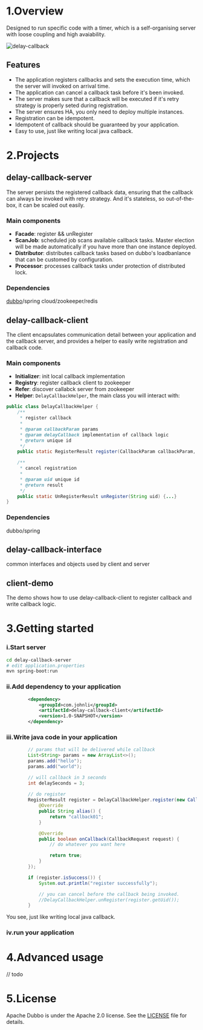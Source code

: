 
# 1.Overview

Designed to run specific code with a timer, which is a self-organising server with loose coupling and high avaiability.

![delay-callback](https://joooohnli.github.io/images/delay-callback.png)
## Features

- The application registers callbacks and sets the execution time, which the server will invoked on arrival time.
- The application can cancel a callback task before it's been invoked.
- The server makes sure that a callback will be executed if it's retry strategy is properly seted during registration. 
- The server ensures HA, you only need to deploy multiple instances.
- Registration can be idempotent.
- Idempotent of callback should be guaranteed by your application.
- Easy to use, just like writing local java callback.

# 2.Projects
## delay-callback-server
The server persists the registered callback data, ensuring that the callback can always be invoked with retry strategy. And it's stateless, so out-of-the-box, it can be scaled out easily.

### Main components
- **Facade**: register && unRegister
- **ScanJob**: scheduled job scans available callback tasks. Master election will be made automatically if you have more than one instance deployed.
- **Distributor**: distributes callback tasks based on dubbo's loadbanlance that can be customed by configuration. 
- **Processor**: processes callback tasks under protection of distributed lock.


### Dependencies
[dubbo](http://dubbo.apache.org/en-us)/spring cloud/zookeeper/redis

## delay-callback-client
The client encapsulates communication detail between your application and the callback server, and provides a helper to easily write registration and callback code.

### Main components
- **Initializer**: init local callback implementation 
- **Registry**: register callback client to zookeeper
- **Refer**: discover callabck server from zookeeper
- **Helper**: ```DelayCallbackHelper```, the main class you will interact with:
```java
public class DelayCallbackHelper {
    /**
     * register callback
     *
     * @param callbackParam params
     * @param delayCallback implementation of callback logic
     * @return unique id
     */
    public static RegisterResult register(CallbackParam callbackParam, DelayCallback delayCallback) {...}

    /**
     * cancel registration
     *
     * @param uid unique id
     * @return result
     */
    public static UnRegisterResult unRegister(String uid) {...}
}

```

### Dependencies
dubbo/spring

## delay-callback-interface
common interfaces and objects used by client and server

## client-demo
The demo shows how to use delay-callback-client to register callback and write callback logic.

# 3.Getting started
### i.Start server
```bash
cd delay-callback-server
# edit application.properties
mvn spring-boot:run
```

### ii.Add dependency to your application
```xml
        <dependency>
            <groupId>com.johnli</groupId>
            <artifactId>delay-callback-client</artifactId>
            <version>1.0-SNAPSHOT</version>
        </dependency>
```
### iii.Write java code in your application
```java
        // params that will be delivered while callback
        List<String> params = new ArrayList<>();
        params.add("hello");
        params.add("world");

        // will callback in 3 seconds
        int delaySeconds = 3;
        
        // do register
        RegisterResult register = DelayCallbackHelper.register(new CallbackParam(params, delaySeconds), new DelayCallback() {
            @Override
            public String alias() {
                return "callback01";
            }

            @Override
            public boolean onCallback(CallbackRequest request) {
                // do whatever you want here

                return true;
            }
        });

        if (register.isSuccess()) {
            System.out.println("register successfully");

            // you can cancel before the callback being invoked.
            //DelayCallbackHelper.unRegister(register.getUid());
        }
```
You see, just like writing local java callback.

### iv.run your application

# 4.Advanced usage
// todo

# 5.License
Apache Dubbo is under the Apache 2.0 license. See the [LICENSE](https://github.com/joooohnli/delay-callback/blob/master/LICENSE) file for details.

